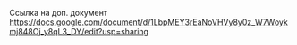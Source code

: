 Ссылка на доп. документ https://docs.google.com/document/d/1LbpMEY3rEaNoVHVy8y0z_W7Woykmj848Oj_y8qL3_DY/edit?usp=sharing
